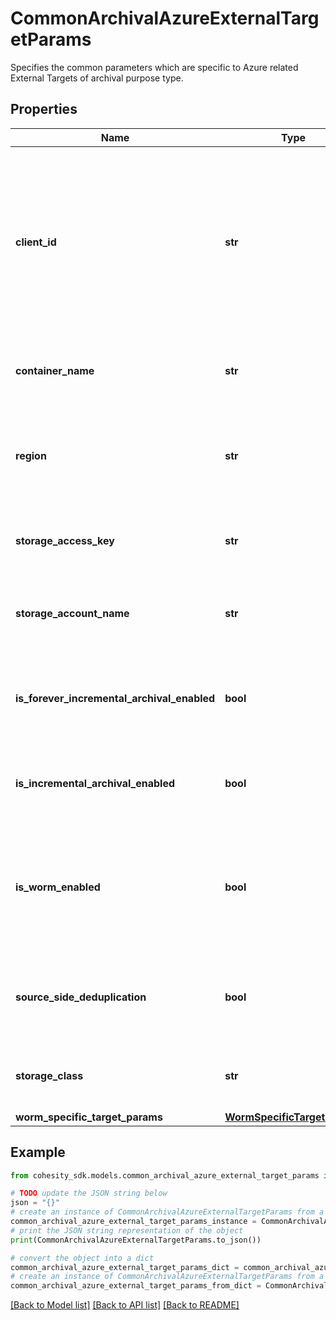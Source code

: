 # CommonArchivalAzureExternalTargetParams

Specifies the common parameters which are specific to Azure related External Targets of archival purpose type.

## Properties

Name | Type | Description | Notes
------------ | ------------- | ------------- | -------------
**client_id** | **str** | Specifies the client id of the managed identity assigned to the cluster This is used only for clusters running as Azure VMs where authentication is done using AD. | [optional] 
**container_name** | **str** | Specifies the container name of the external target. | 
**region** | **str** | Specifies region of the External Target. This is only populated for FortKnox vaults. | [optional] 
**storage_access_key** | **str** | Specifies the storage access key of the external target. | [optional] 
**storage_account_name** | **str** | Specifies the storage account name of the external target. | 
**is_forever_incremental_archival_enabled** | **bool** | Specifies if Forever Incremental Archival setting is enabled or not. | [optional] 
**is_incremental_archival_enabled** | **bool** | Specifies if Incremental Archival setting is enabled or not. | [optional] 
**is_worm_enabled** | **bool** | Specifies whether write once read many (WORM) protection is enabled for the Azure container or not. | [optional] 
**source_side_deduplication** | **bool** | Specifies the Source Side Deduplication setting for the Azure external target | [optional] 
**storage_class** | **str** | Specifies the Azure External Target storage class. | 
**worm_specific_target_params** | [**WormSpecificTargetParams**](WormSpecificTargetParams.md) |  | [optional] 

## Example

```python
from cohesity_sdk.models.common_archival_azure_external_target_params import CommonArchivalAzureExternalTargetParams

# TODO update the JSON string below
json = "{}"
# create an instance of CommonArchivalAzureExternalTargetParams from a JSON string
common_archival_azure_external_target_params_instance = CommonArchivalAzureExternalTargetParams.from_json(json)
# print the JSON string representation of the object
print(CommonArchivalAzureExternalTargetParams.to_json())

# convert the object into a dict
common_archival_azure_external_target_params_dict = common_archival_azure_external_target_params_instance.to_dict()
# create an instance of CommonArchivalAzureExternalTargetParams from a dict
common_archival_azure_external_target_params_from_dict = CommonArchivalAzureExternalTargetParams.from_dict(common_archival_azure_external_target_params_dict)
```
[[Back to Model list]](../README.md#documentation-for-models) [[Back to API list]](../README.md#documentation-for-api-endpoints) [[Back to README]](../README.md)


